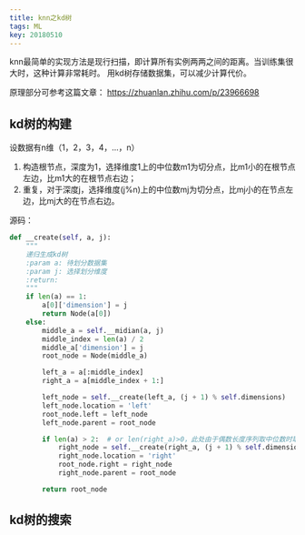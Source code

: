 ```yaml
---
title: knn之kd树
tags: ML
key: 20180510
---
```


knn最简单的实现方法是现行扫描，即计算所有实例两两之间的距离。当训练集很大时，这种计算非常耗时。
用kd树存储数据集，可以减少计算代价。
<!--more-->

原理部分可参考这篇文章： <https://zhuanlan.zhihu.com/p/23966698>

## kd树的构建

设数据有n维（1，2，3，4，...，n）

1. 构造根节点，深度为1，选择维度1上的中位数m1为切分点，比m1小的在根节点左边，比m1大的在根节点右边；
2. 重复，对于深度j，选择维度(j%n)上的中位数mj为切分点，比mj小的在节点左边，比mj大的在节点右边。

源码：
```python
def __create(self, a, j):
    """
    递归生成kd树
    :param a: 待划分数据集
    :param j: 选择划分维度
    :return:
    """
    if len(a) == 1:
        a[0]['dimension'] = j
        return Node(a[0])
    else:
        middle_a = self.__midian(a, j)
        middle_index = len(a) / 2
        middle_a['dimension'] = j
        root_node = Node(middle_a)

        left_a = a[:middle_index]
        right_a = a[middle_index + 1:]

        left_node = self.__create(left_a, (j + 1) % self.dimensions)
        left_node.location = 'left'
        root_node.left = left_node
        left_node.parent = root_node

        if len(a) > 2:  # or len(right_a)>0，此处由于偶数长度序列取中位数时取的是中间两个数中右侧的一个，导致右序列可能为空
            right_node = self.__create(right_a, (j + 1) % self.dimensions)
            right_node.location = 'right'
            root_node.right = right_node
            right_node.parent = root_node

        return root_node
```

## kd树的搜索


